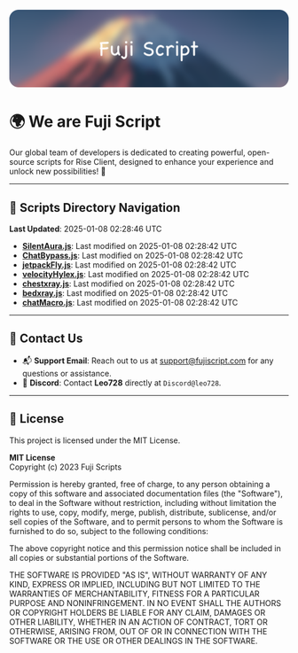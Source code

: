 ![Banner](.github/b.webp)

# 🌍 **We are Fuji Script**

Our global team of developers is dedicated to creating powerful, open-source scripts for Rise Client, designed to enhance your experience and unlock new possibilities! 🌟

---
<!-- SCRIPTS_NAVIGATION_START -->
## 📂 **Scripts Directory Navigation**

**Last Updated**: 2025-01-08 02:28:46 UTC

- **[SilentAura.js](scripts/SilentAura.js)**: Last modified on 2025-01-08 02:28:42 UTC
- **[ChatBypass.js](scripts/ChatBypass.js)**: Last modified on 2025-01-08 02:28:42 UTC
- **[jetpackFly.js](scripts/jetpackFly.js)**: Last modified on 2025-01-08 02:28:42 UTC
- **[velocityHylex.js](scripts/velocityHylex.js)**: Last modified on 2025-01-08 02:28:42 UTC
- **[chestxray.js](scripts/chestxray.js)**: Last modified on 2025-01-08 02:28:42 UTC
- **[bedxray.js](scripts/bedxray.js)**: Last modified on 2025-01-08 02:28:42 UTC
- **[chatMacro.js](scripts/chatMacro.js)**: Last modified on 2025-01-08 02:28:42 UTC

<!-- SCRIPTS_NAVIGATION_END -->

---

## 💬 **Contact Us**  
- 📬 **Support Email**: Reach out to us at [support@fujiscript.com](mailto:support@fujiscript.com) for any questions or assistance.  
- 💬 **Discord**: Contact **Leo728** directly at `Discord@leo728`.

---

## 📜 **License**

This project is licensed under the MIT License.  

**MIT License**  
Copyright (c) 2023 Fuji Scripts  

Permission is hereby granted, free of charge, to any person obtaining a copy of this software and associated documentation files (the "Software"), to deal in the Software without restriction, including without limitation the rights to use, copy, modify, merge, publish, distribute, sublicense, and/or sell copies of the Software, and to permit persons to whom the Software is furnished to do so, subject to the following conditions:  

The above copyright notice and this permission notice shall be included in all copies or substantial portions of the Software.  

THE SOFTWARE IS PROVIDED "AS IS", WITHOUT WARRANTY OF ANY KIND, EXPRESS OR IMPLIED, INCLUDING BUT NOT LIMITED TO THE WARRANTIES OF MERCHANTABILITY, FITNESS FOR A PARTICULAR PURPOSE AND NONINFRINGEMENT. IN NO EVENT SHALL THE AUTHORS OR COPYRIGHT HOLDERS BE LIABLE FOR ANY CLAIM, DAMAGES OR OTHER LIABILITY, WHETHER IN AN ACTION OF CONTRACT, TORT OR OTHERWISE, ARISING FROM, OUT OF OR IN CONNECTION WITH THE SOFTWARE OR THE USE OR OTHER DEALINGS IN THE SOFTWARE.  
